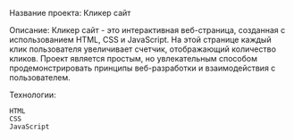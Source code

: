 Название проекта: Кликер сайт

Описание: Кликер сайт - это интерактивная веб-страница, созданная с использованием HTML, CSS и JavaScript. На этой странице каждый клик пользователя увеличивает счетчик, отображающий количество кликов. Проект является простым, но увлекательным способом продемонстрировать принципы веб-разработки и взаимодействия с пользователем.

Технологии:

    HTML
    CSS
    JavaScript
